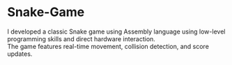# Snake-Game
I developed a classic Snake game using Assembly language using low-level programming skills and direct hardware interaction. <br>
The game features real-time movement, collision detection, and score updates.

